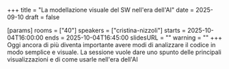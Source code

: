 +++
title = "La modellazione visuale del SW nell'era dell'AI"
date = 2025-09-10
draft = false

[params]
rooms = ["40"]
speakers = ["cristina-nizzoli"]
starts = 2025-10-04T16:00:00
ends = 2025-10-04T16:45:00
slidesURL = ""
warning = ""
+++
Oggi ancora di più diventa importante avere modi di analizzare il codice in modo semplice e visuale. La sessione vuole dare uno spunto delle principali visualizzazioni e di come usarle nell'era dell'AI
